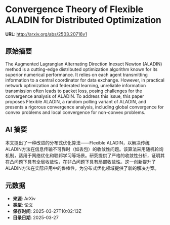 # Convergence Theory of Flexible ALADIN for Distributed Optimization

**URL**: http://arxiv.org/abs/2503.20716v1

## 原始摘要

The Augmented Lagrangian Alternating Direction Inexact Newton (ALADIN) method
is a cutting-edge distributed optimization algorithm known for its superior
numerical performance. It relies on each agent transmitting information to a
central coordinator for data exchange. However, in practical network
optimization and federated learning, unreliable information transmission often
leads to packet loss, posing challenges for the convergence analysis of ALADIN.
To address this issue, this paper proposes Flexible ALADIN, a random polling
variant of ALADIN, and presents a rigorous convergence analysis, including
global convergence for convex problems and local convergence for non-convex
problems.


## AI 摘要

本文提出了一种改进的分布式优化算法——Flexible ALADIN，以解决传统ALADIN方法在信息传输不可靠时（如丢包）的收敛性问题。该算法采用随机轮询机制，适用于网络优化和联邦学习等场景。研究提供了严格的收敛性分析，证明其在凸问题下具有全局收敛性，在非凸问题下具有局部收敛性。这一创新提升了ALADIN方法在实际应用中的鲁棒性，为分布式优化领域提供了新的解决方案。

## 元数据

- **来源**: ArXiv
- **类型**: 论文
- **保存时间**: 2025-03-27T10:02:13Z
- **目录日期**: 2025-03-27
